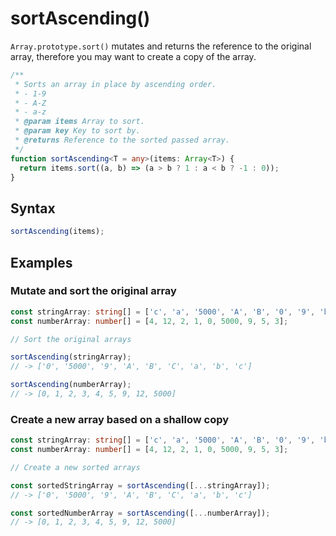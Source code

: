 # sortAscending()

`Array.prototype.sort()` mutates and returns the reference to the original array, therefore you may want to create a copy of the array.

```typescript
/**
 * Sorts an array in place by ascending order.
 * - 1-9
 * - A-Z
 * - a-z
 * @param items Array to sort.
 * @param key Key to sort by.
 * @returns Reference to the sorted passed array.
 */
function sortAscending<T = any>(items: Array<T>) {
  return items.sort((a, b) => (a > b ? 1 : a < b ? -1 : 0));
}
```

## Syntax

```typescript
sortAscending(items);
```

## Examples

### Mutate and sort the original array

```typescript
const stringArray: string[] = ['c', 'a', '5000', 'A', 'B', '0', '9', 'b', 'C'];
const numberArray: number[] = [4, 12, 2, 1, 0, 5000, 9, 5, 3];

// Sort the original arrays

sortAscending(stringArray);
// -> ['0', '5000', '9', 'A', 'B', 'C', 'a', 'b', 'c']

sortAscending(numberArray);
// -> [0, 1, 2, 3, 4, 5, 9, 12, 5000]
```

### Create a new array based on a shallow copy

```typescript
const stringArray: string[] = ['c', 'a', '5000', 'A', 'B', '0', '9', 'b', 'C'];
const numberArray: number[] = [4, 12, 2, 1, 0, 5000, 9, 5, 3];

// Create a new sorted arrays

const sortedStringArray = sortAscending([...stringArray]);
// -> ['0', '5000', '9', 'A', 'B', 'C', 'a', 'b', 'c']

const sortedNumberArray = sortAscending([...numberArray]);
// -> [0, 1, 2, 3, 4, 5, 9, 12, 5000]
```
